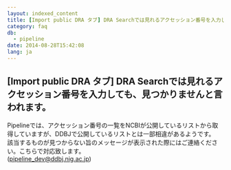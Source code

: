 ```yaml
---
layout: indexed_content
title: [Import public DRA タブ] DRA Searchでは見れるアクセッション番号を入力しても、見つかりませんと言われます。
category: faq
db:
  - pipeline
date: 2014-08-28T15:42:08
lang: ja
---
```


## [Import public DRA タブ] DRA Searchでは見れるアクセッション番号を入力しても、見つかりませんと言われます。

Pipelineでは、アクセッション番号の一覧をNCBIが公開しているリストから取得していますが、DDBJで公開しているリストとは一部相違があるようです。<br>該当するものが見つからない旨のメッセージが表示された際にはご連絡ください。こちらで対応致します。<br>(pipeline_dev@ddbj.nig.ac.jp)
